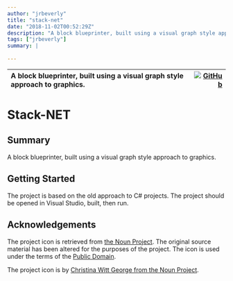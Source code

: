 ```yaml
---
author: "jrbeverly"
title: "stack-net"
date: "2018-11-02T00:52:29Z"
description: "A block blueprinter, built using a visual graph style approach to graphics."
tags: ["jrbeverly"]
summary: |
  
---
```


| A block blueprinter, built using a visual graph style approach to graphics. | [![GitHub](https://img.shields.io/badge/GitHub-%23121011.svg?logo=github&logoColor=white)](https://github.com/jrbeverly/stack-net) |
| :-------- | -------: |


# Stack-NET

## Summary

A block blueprinter, built using a visual graph style approach to graphics.

## Getting Started

The project is based on the old approach to C# projects. The project should be opened in Visual Studio, built, then run.

## Acknowledgements

The project icon is retrieved from [the Noun Project](docs/icon/icon.json). The original source material has been altered for the purposes of the project. The icon is used under the terms of the [Public Domain](https://creativecommons.org/publicdomain/zero/1.0/).

The project icon is by [Christina Witt George from the Noun Project](https://thenounproject.com/term/cube/4025/).